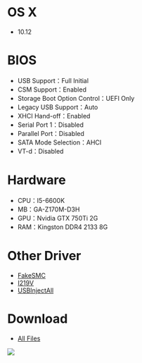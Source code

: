 # OS X
- 10.12


# BIOS
- USB Support：Full Initial
- CSM Support：Enabled
- Storage Boot Option Control：UEFI Only
- Legacy USB Support：Auto
- XHCI Hand-off：Enabled
- Serial Port 1：Disabled
- Parallel Port：Disabled
- SATA Mode Selection：AHCI
- VT-d：Disabled


# Hardware
- CPU：I5-6600K
- MB：GA-Z170M-D3H
- GPU：Nvidia GTX 750Ti 2G
- RAM：Kingston DDR4 2133 8G


# Other Driver
* [FakeSMC](https://bitbucket.org/RehabMan/os-x-fakesmc-kozlek/downloads/RehabMan-FakeSMC-2016-0908.zip)
* [I219V](https://bitbucket.org/RehabMan/os-x-intel-network/downloads/RehabMan-IntelMausiEthernet-v2-2016-0107.zip)
* [USBInjectAll](https://bitbucket.org/RehabMan/os-x-usb-inject-all/downloads/RehabMan-USBInjectAll-2016-0907.zip)


# Download
* [All Files](https://bitbucket.org/ChengYouFang/hackintosh/downloads/Z170M-D3H.zip) 


![](https://2.bp.blogspot.com/-eHWp_LWPliE/WBN6U8NygXI/AAAAAAAAH44/GlrOwNDzM-cZ7IE9tdFiws4zmhO3DrxRACLcB/s1600/Screen%2BShot%2B2016-10-29%2Bat%2B12.15.14%2BAM.png)